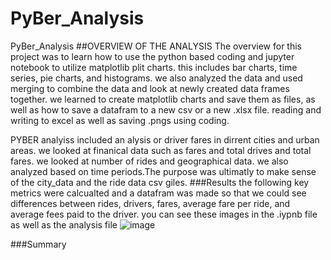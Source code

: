 # PyBer_Analysis
PyBer_Analysis
##OVERVIEW OF THE ANALYSIS 
The overview for this project was to learn how to use the python based coding and jupyter notebook to utilize matplotlib plit charts. this includes bar charts, time series, pie charts, and histograms. we also analyzed the data and used merging to combine the data and look at newly created data frames together. we learned to create matplotlib charts and save them as files, as well as how to save a datafram to a new csv or a new .xlsx file. reading and writing to excel as well as saving .pngs using coding. 

PYBER analyiss included an alysis or driver fares in dirrent cities and urban areas. we looked at finanical data such as fares and total drives and total fares. we looked at number of rides and geographical data. we also analyzed based on time periods.The purpose was ultimatly to make sense of the city_data and the ride data csv giles. 
###Results
the following key metrics were calcualted and a datafram was made so that we could see differences between rides, drivers, fares, average fare per ride, and average fees paid to the driver. you can see these images in the .iypnb file as well as the analysis file 
![image](https://user-images.githubusercontent.com/100965117/166180204-2b678b08-8646-4321-bb41-b1c97d471131.png)


###Summary
